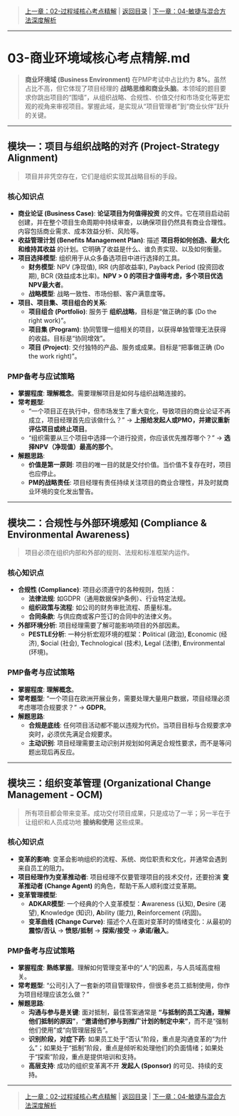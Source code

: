 > [上一章：02-过程域核心考点精解](02-过程域核心考点精解.md) | [返回目录](../README.md) | [下一章：04-敏捷与混合方法深度解析](04-敏捷与混合方法深度解析.md)

---
# 03-商业环境域核心考点精解.md

> **商业环境域 (Business Environment)** 在PMP考试中占比约为 **8%**。虽然占比不高，但它体现了项目经理的 **战略思维和商业头脑**。本领域的题目要求你跳出项目的“围墙”，从组织战略、合规性、价值交付和市场变化等更宏观的视角来审视项目。掌握此域，是实现从“项目管理者”到“商业伙伴”跃升的关键。

---

## 模块一：项目与组织战略的对齐 (Project-Strategy Alignment)

> 项目并非凭空存在，它们是组织实现其战略目标的手段。

### 核心知识点

- **商业论证 (Business Case)**: **论证项目为何值得投资** 的文件。它在项目启动前创建，并在整个项目生命周期中持续审查，以确保项目仍然具有商业合理性。内容包括商业需求、成本效益分析、风险等。
- **收益管理计划 (Benefits Management Plan)**: 描述 **项目将如何创造、最大化和维持其收益** 的计划。它明确了收益是什么、谁负责实现、以及如何衡量。
- **项目选择模型**: 组织用于从众多备选项目中进行选择的工具。
    - **财务模型**: NPV (净现值), IRR (内部收益率), Payback Period (投资回收期), BCR (效益成本比率)。**NPV > 0 的项目才值得考虑，多个项目优选NPV最大者**。
    - **战略模型**: 战略一致性、市场份额、客户满意度等。
- **项目、项目集、项目组合的关系**:
    - **项目组合 (Portfolio)**: 服务于 **组织战略**，目标是“做正确的事 (Do the right work)”。
    - **项目集 (Program)**: 协同管理一组相关的项目，以获得单独管理无法获得的收益。目标是“协同增效”。
    - **项目 (Project)**: 交付独特的产品、服务或成果。目标是“把事做正确 (Do the work right)”。

### PMP备考与应试策略

- **掌握程度**: **理解概念**。需要理解项目是如何与组织战略连接的。
- **常考题型**: 
    - “一个项目正在执行中，但市场发生了重大变化，导致项目的商业论证不再成立，项目经理首先应该做什么？” -> **上报给发起人或PMO，并建议重新评估项目或终止项目**。
    - “组织需要从三个项目中选择一个进行投资，你应该优先推荐哪个？” -> **选择NPV（净现值）最高的那个**。
- **解题思路**: 
    - **价值是第一原则**: 项目的唯一目的就是交付价值。当价值不复存在时，项目也应停止。
    - **PM的战略责任**: 项目经理有责任持续关注项目的商业合理性，并及时就商业环境的变化发出警告。

---

## 模块二：合规性与外部环境感知 (Compliance & Environmental Awareness)

> 项目必须在组织内部和外部的规则、法规和标准框架内运作。

### 核心知识点

- **合规性 (Compliance)**: 项目必须遵守的各种规则，包括：
    - **法律法规**: 如GDPR（通用数据保护条例）、行业特定法规。
    - **组织政策与流程**: 如公司的财务审批流程、质量标准。
    - **合同条款**: 与供应商或客户签订的合同中的法律义务。
- **外部环境分析**: 项目经理需要了解可能影响项目的外部因素。
    - **PESTLE分析**: 一种分析宏观环境的框架：**P**olitical (政治), **E**conomic (经济), **S**ocial (社会), **T**echnological (技术), **L**egal (法律), **E**nvironmental (环境)。

### PMP备考与应试策略

- **掌握程度**: **理解概念**。
- **常考题型**: “一个项目在欧洲开展业务，需要处理大量用户数据，项目经理必须考虑哪项合规要求？” -> **GDPR**。
- **解题思路**: 
    - **合规是底线**: 任何项目活动都不能以违规为代价。当项目目标与合规要求冲突时，必须优先满足合规要求。
    - **主动识别**: 项目经理需要主动识别并规划如何满足合规性要求，而不是等问题出现后再反应。

---

## 模块三：组织变革管理 (Organizational Change Management - OCM)

> 所有项目都会带来变革。成功交付项目成果，只是成功了一半；另一半在于让组织和人员成功地 **接纳和使用** 这些成果。

### 核心知识点

- **变革的影响**: 变革会影响组织的流程、系统、岗位职责和文化，并通常会遇到来自员工的阻力。
- **项目经理作为变革推动者**: 项目经理不仅要管理项目的技术交付，还要扮演 **变革推动者 (Change Agent)** 的角色，帮助干系人顺利度过变革期。
- **变革管理模型**:
    - **ADKAR模型**: 一个经典的个人变革模型：**A**wareness (认知), **D**esire (渴望), **K**nowledge (知识), **A**bility (能力), **R**einforcement (巩固)。
    - **变革曲线 (Change Curve)**: 描述个人在面对变革时的情绪变化：从最初的 **震惊/否认** -> **愤怒/抵制** -> **探索/接受** -> **承诺/融入**。

### PMP备考与应试策略

- **掌握程度**: **熟练掌握**。理解如何管理变革中的“人”的因素，与人员域高度相关。
- **常考题型**: “公司引入了一套新的项目管理软件，但很多老员工抵制使用，你作为项目经理应该怎么做？”
- **解题思路**: 
    - **沟通与参与是关键**: 面对抵制，最佳答案通常是 **“与抵制的员工沟通，理解他们抵制的原因”**，**“邀请他们参与到推广计划的制定中来”**，而不是“强制他们使用”或“向管理层报告”。
    - **识别阶段，对症下药**: 如果员工处于“否认”阶段，重点是沟通变革的“为什么”；如果处于“抵制”阶段，重点是倾听和处理他们的负面情绪；如果处于“探索”阶段，重点是提供培训和支持。
    - **高层支持**: 成功的组织变革离不开 **发起人 (Sponsor)** 的可见、持续的支持。

---
> [上一章：02-过程域核心考点精解](02-过程域核心考点精解.md) | [返回目录](../README.md) | [下一章：04-敏捷与混合方法深度解析](04-敏捷与混合方法深度解析.md)

